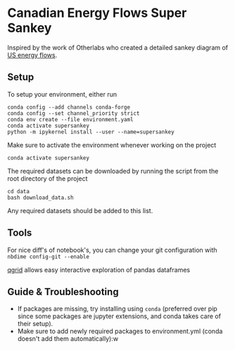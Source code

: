 # Canadian Energy Flows Super Sankey

Inspired by the work of Otherlabs who created a detailed sankey diagram of [US energy flows](http://departmentof.energy/).

## Setup

To setup your environment, either run
```
conda config --add channels conda-forge
conda config --set channel_priority strict
conda env create --file environment.yaml
conda activate supersankey
python -m ipykernel install --user --name=supersankey
```

Make sure to activate the environment whenever working on the project
```
conda activate supersankey
```

The required datasets can be downloaded by running the script from the root directory of the project
```
cd data
bash download_data.sh
```

Any required datasets should be added to this list.

## Tools
For nice diff's of notebook's, you can change your git configuration with `nbdime config-git --enable`

[qgrid](https://github.com/quantopian/qgrid) allows easy interactive exploration of pandas dataframes


## Guide & Troubleshooting
- If packages are missing, try installing using `conda` (preferred over pip since some packages are jupyter extensions, and conda takes care of their setup).
- Make sure to add newly required packages to environment.yml (conda doesn't add them automatically):w

